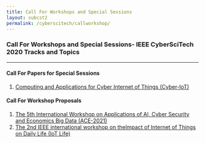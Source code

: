 ```yaml
---
title: Call For Workshops and Special Sessions
layout: subcst2
permalink: /cyberscitech/callworkshop/
---
```

<h3>Call For Workshops and Special Sessions- IEEE CyberSciTech 2020 Tracks and Topics</h3>

<hr/>
<h4>Call For Papers for Special Sessions</h4>
<ol><li><a href="/2021/assets/files/2021IEEE CyberScience_Cyber-IoT_Workshop.docx" target=_new>Computing and Applications for Cyber Internet of Things (Cyber-IoT)</a>
 </li>
 </ol>
 
 <h4>Call For Workshop Proposals</h4>
<ol> 
 <li><a href="/2021/assets/files/ACE2021_CFPpost_workshop.pdf" target=_new>The 5th International Workshop on
Applications of AI, Cyber Security and Economics Big Data (ACE-2021)</a>
 </li>
 <li><a href="/2021/assets/files/CFP_IoT Life2021.pdf" target=_new>The
2nd IEEE international workshop on theImpact of Internet of Things on Daily Life  (IoT Life)</a>
 </li>
  </ol>
<br/>
